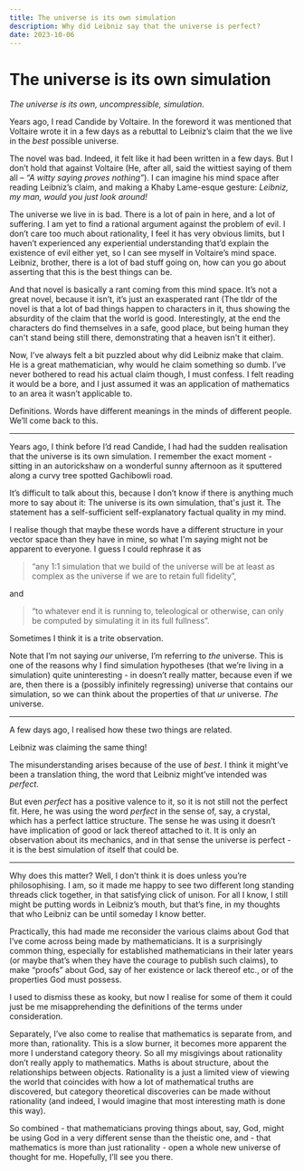 ```yaml
---
title: The universe is its own simulation
description: Why did Leibniz say that the universe is perfect?
date: 2023-10-06
---
```


# The universe is its own simulation

<script setup>
import { onMounted } from "vue";
import { loadQ5 } from "./js/q5.ts";
import { sketch } from "./js/univ-sketch.ts";

onMounted(() => loadQ5(sketch, "canvas-parent"));
</script>

<style module>
.cparent {
    aspect-ratio: 2/1;
    min-height: 160px;
    margin-block: 1rem;
}
</style>

<div id="canvas-parent" :class="$style.cparent"></div>

_The universe is its own, uncompressible, simulation._

Years ago, I read Candide by Voltaire. In the foreword it was mentioned that
Voltaire wrote it in a few days as a rebuttal to Leibniz’s claim that the we
live in the _best_ possible universe.

The novel was bad. Indeed, it felt like it had been written in a few days. But I
don’t hold that against Voltaire (He, after all, said the wittiest saying of
them all – _“A witty saying proves nothing”_). I can imagine his mind space
after reading Leibniz’s claim, and making a Khaby Lame-esque gesture: _Leibniz,
my man, would you just look around!_

The universe we live in is bad. There is a lot of pain in here, and a lot of
suffering. I am yet to find a rational argument against the problem of evil. I
don’t care too much about rationality, I feel it has very obvious limits, but I
haven’t experienced any experiential understanding that’d explain the existence
of evil either yet, so I can see myself in Voltaire’s mind space. Leibniz,
brother, there is a lot of bad stuff going on, how can you go about asserting
that this is the best things can be.

And that novel is basically a rant coming from this mind space. It’s not a great
novel, because it isn’t, it’s just an exasperated rant (The tldr of the novel is
that a lot of bad things happen to characters in it, thus showing the absurdity
of the claim that the world is good. Interestingly, at the end the characters do
find themselves in a safe, good place, but being human they can't stand being
still there, demonstrating that a heaven isn't it either).

Now, I’ve always felt a bit puzzled about why did Leibniz make that claim. He is
a great mathematician, why would he claim something so dumb. I’ve never bothered
to read his actual claim though, I must confess. I felt reading it would be a
bore, and I just assumed it was an application of mathematics to an area it
wasn’t applicable to.

Definitions. Words have different meanings in the minds of different people.
We’ll come back to this.

---

Years ago, I think before I’d read Candide, I had had the sudden realisation
that the universe is its own simulation. I remember the exact moment - sitting
in an autorickshaw on a wonderful sunny afternoon as it sputtered along a curvy
tree spotted Gachibowli road.

It’s difficult to talk about this, because I don’t know if there is anything
much more to say about it: The universe is its own simulation, that's just it.
The statement has a self-sufficient self-explanatory factual quality in my mind.

I realise though that maybe these words have a different structure in your
vector space than they have in mine, so what I'm saying might not be apparent to
everyone. I guess I could rephrase it as

> “any 1:1 simulation that we build of the universe will be at least as complex
> as the universe if we are to retain full fidelity”,

and

> “to whatever end it is running to, teleological or otherwise, can only be
> computed by simulating it in its full fullness”.

Sometimes I think it is a trite observation.

Note that I’m not saying _our_ universe, I’m referring to _the_ universe. This
is one of the reasons why I find simulation hypotheses (that we’re living in a
simulation) quite uninteresting - in doesn’t really matter, because even if we
are, then there is a (possibly infinitely regressing) universe that contains our
simulation, so we can think about the properties of that _ur_ universe. _The_
universe.

---

A few days ago, I realised how these two things are related.

Leibniz was claiming the same thing!

The misunderstanding arises because of the use of _best_. I think it might’ve
been a translation thing, the word that Leibniz might’ve intended was _perfect_.

But even _perfect_ has a positive valence to it, so it is not still not the
perfect fit. Here, he was using the word _perfect_ in the sense of, say, a
crystal, which has a perfect lattice structure. The sense he was using it
doesn’t have implication of good or lack thereof attached to it. It is only an
observation about its mechanics, and in that sense the universe is perfect - it
is the best simulation of itself that could be.

---

Why does this matter? Well, I don’t think it is does unless you’re
philosophising. I am, so it made me happy to see two different long standing
threads click together, in that satisfying click of unison. For all I know, I
still might be putting words in Leibniz’s mouth, but that’s fine, in my thoughts
that who Leibniz can be until someday I know better.

Practically, this had made me reconsider the various claims about God that I’ve
come across being made by mathematicians. It is a surprisingly common thing,
especially for established mathematicians in their later years (or maybe that’s
when they have the courage to publish such claims), to make “proofs” about God,
say of her existence or lack thereof etc., or of the properties God must
possess.

I used to dismiss these as kooky, but now I realise for some of them it could
just be me misapprehending the definitions of the terms under consideration.

Separately, I’ve also come to realise that mathematics is separate from, and
more than, rationality. This is a slow burner, it becomes more apparent the more
I understand category theory. So all my misgivings about rationality don’t
really apply to mathematics. Maths is about structure, about the relationships
between objects. Rationality is a just a limited view of viewing the world that
coincides with how a lot of mathematical truths are discovered, but category
theoretical discoveries can be made without rationality (and indeed, I would
imagine that most interesting math is done this way).

So combined - that mathematicians proving things about, say, God, might be using
God in a very different sense than the theistic one, and - that mathematics is
more than just rationality - open a whole new universe of thought for me.
Hopefully, I’ll see you there.
